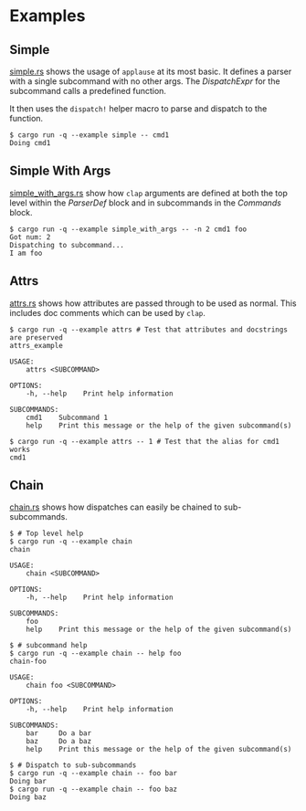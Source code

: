 # Examples

## Simple

[simple.rs](simple.rs) shows the usage of `applause` at its most basic. It
defines a parser with a single subcommand with no other args. The _DispatchExpr_
for the subcommand calls a predefined function.

It then uses the `dispatch!` helper macro to parse and dispatch to the function.

```console
$ cargo run -q --example simple -- cmd1
Doing cmd1
```

## Simple With Args

[simple_with_args.rs](simple_with_args.rs) show how `clap` arguments are
defined at both the top level within the _ParserDef_ block and in subcommands in
the _Commands_ block.

```console
$ cargo run -q --example simple_with_args -- -n 2 cmd1 foo
Got num: 2
Dispatching to subcommand...
I am foo
```

## Attrs

[attrs.rs](attrs.rs) shows how attributes are passed through to be used as normal.
This includes doc comments which can be used by `clap`.

```console
$ cargo run -q --example attrs # Test that attributes and docstrings are preserved
attrs_example 

USAGE:
    attrs <SUBCOMMAND>

OPTIONS:
    -h, --help    Print help information

SUBCOMMANDS:
    cmd1    Subcommand 1
    help    Print this message or the help of the given subcommand(s)
```

```console
$ cargo run -q --example attrs -- 1 # Test that the alias for cmd1 works
cmd1
```

## Chain

[chain.rs](chain) shows how dispatches can easily be chained to sub-subcommands.

```console
$ # Top level help
$ cargo run -q --example chain
chain 

USAGE:
    chain <SUBCOMMAND>

OPTIONS:
    -h, --help    Print help information

SUBCOMMANDS:
    foo     
    help    Print this message or the help of the given subcommand(s)
```

```console
$ # subcommand help
$ cargo run -q --example chain -- help foo
chain-foo 

USAGE:
    chain foo <SUBCOMMAND>

OPTIONS:
    -h, --help    Print help information

SUBCOMMANDS:
    bar     Do a bar
    baz     Do a baz
    help    Print this message or the help of the given subcommand(s)
```

```console
$ # Dispatch to sub-subcommands
$ cargo run -q --example chain -- foo bar
Doing bar
$ cargo run -q --example chain -- foo baz
Doing baz
```
